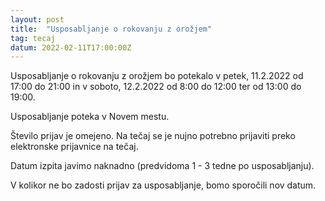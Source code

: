 ```yaml
---
layout: post
title:  "Usposabljanje o rokovanju z orožjem"
tag: tecaj
datum: 2022-02-11T17:00:00Z
---
```


Usposabljanje o rokovanju z orožjem bo potekalo v petek, 11.2.2022 od 17:00 do 21:00 in
v soboto, 12.2.2022 od 8:00 do 12:00 ter od 13:00 do 19:00.

Usposabljanje poteka v Novem mestu.

Število prijav je omejeno. Na tečaj se je nujno potrebno prijaviti preko elektronske prijavnice na tečaj.

Datum izpita javimo naknadno (predvidoma 1 - 3 tedne po usposabljanju).

V kolikor ne bo zadosti prijav za usposabljanje, bomo sporočili nov datum.
